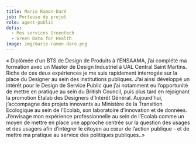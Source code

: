 ```yaml
---
title: Marie Ramon-Daré
job: Porteuse de projet
role: agent-public
defis:
  - Mes services Greentech
  - Green Data for Health
image: img/marie-ramon-dare.png
---
```

« Diplômée d’un BTS de Design de Produits à l’ENSAAMA, j’ai complété ma formation avec un Master de Design Industriel à UAL Central Saint Martins. Riche de ces deux expériences je me suis rapidement interrogée sur la place du Designer au sein des institutions publiques. J’ai ainsi développé un intérêt pour le Design de Service Public que j’ai notamment eu l’opportunité de mettre en pratique au sein du British Council, puis plus tard en rejoignant la promotion Etalab des Designers d’Intérêt Général. Aujourd’hui, j’accompagne des projets innovants au Ministère de la Transition Ecologique au sein de l’Ecolab, son laboratoire d’innovation et de données. J’envisage mon expérience professionnelle au sein de l’Ecolab comme un moyen de mettre en place une approche centrée sur la question des usages et des usagers afin d’intégrer le citoyen au cœur de l’action publique - et de mettre ma pratique au service des politiques publiques..»
